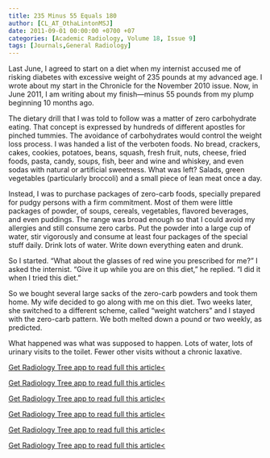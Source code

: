 ```yaml
---
title: 235 Minus 55 Equals 180
author: [CL_AT_OthaLintonMSJ]
date: 2011-09-01 00:00:00 +0700 +07
categories: [Academic Radiology, Volume 18, Issue 9]
tags: [Journals,General Radiology]
---
```

Last June, I agreed to start on a diet when my internist accused me of risking diabetes with excessive weight of 235 pounds at my advanced age. I wrote about my start in the Chronicle for the November 2010 issue. Now, in June 2011, I am writing about my finish—minus 55 pounds from my plump beginning 10 months ago.

The dietary drill that I was told to follow was a matter of zero carbohydrate eating. That concept is expressed by hundreds of different apostles for pinched tummies. The avoidance of carbohydrates would control the weight loss process. I was handed a list of the verboten foods. No bread, crackers, cakes, cookies, potatoes, beans, squash, fresh fruit, nuts, cheese, fried foods, pasta, candy, soups, fish, beer and wine and whiskey, and even sodas with natural or artificial sweetness. What was left? Salads, green vegetables (particularly broccoli) and a small piece of lean meat once a day.

Instead, I was to purchase packages of zero-carb foods, specially prepared for pudgy persons with a firm commitment. Most of them were little packages of powder, of soups, cereals, vegetables, flavored beverages, and even puddings. The range was broad enough so that I could avoid my allergies and still consume zero carbs. Put the powder into a large cup of water, stir vigorously and consume at least four packages of the special stuff daily. Drink lots of water. Write down everything eaten and drunk.

So I started. “What about the glasses of red wine you prescribed for me?” I asked the internist. “Give it up while you are on this diet,” he replied. “I did it when I tried this diet.”

So we bought several large sacks of the zero-carb powders and took them home. My wife decided to go along with me on this diet. Two weeks later, she switched to a different scheme, called “weight watchers” and I stayed with the zero-carb pattern. We both melted down a pound or two weekly, as predicted.

What happened was what was supposed to happen. Lots of water, lots of urinary visits to the toilet. Fewer other visits without a chronic laxative.

[Get Radiology Tree app to read full this article<](https://clinicalpub.com/app)

[Get Radiology Tree app to read full this article<](https://clinicalpub.com/app)

[Get Radiology Tree app to read full this article<](https://clinicalpub.com/app)

[Get Radiology Tree app to read full this article<](https://clinicalpub.com/app)

[Get Radiology Tree app to read full this article<](https://clinicalpub.com/app)

[Get Radiology Tree app to read full this article<](https://clinicalpub.com/app)